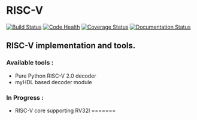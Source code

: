 # RISC-V

[![Build Status](https://travis-ci.org/meetshah1995/riscv.svg?branch=master)](https://travis-ci.org/meetshah1995/riscv)
[![Code Health](https://landscape.io/github/meetshah1995/riscv/master/landscape.svg?style=flat)](https://landscape.io/github/meetshah1995/riscv/master)
[![Coverage Status](https://coveralls.io/repos/github/meetshah1995/riscv/badge.svg?branch=dev)](https://coveralls.io/github/meetshah1995/riscv?branch=dev)
[![Documentation Status](https://readthedocs.org/projects/riscv/badge/?version=latest)](http://riscv.readthedocs.io/en/latest/?badge=latest)

## RISC-V implementation and tools.

### Available tools : 

* Pure Python RISC-V 2.0 decoder 
* myHDL based decoder module

### In Progress : 
* RISC-V core supporting RV32I 
=======
